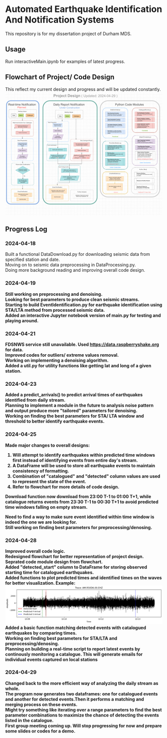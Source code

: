 # Automated Earthquake Identification And Notification Systems
This repository is for my dissertation project of Durham MDS. <br />

## Usage
Run interactiveMain.ipynb for examples of latest progress.<br />

## Flowchart of Project/ Code Design
This reflect my current design and progress and will be updated constantly.
<img src="Project.drawio.png" width="820"><br />


## Progress Log
### 2024-04-18 <br />
Built a functional DataDownload.py for downloading seismic data from specified station and date.<br />
Moving on to seismic data preprocessing in DataProcessing.py. <br />
Doing more background reading and improving overall code design.<br />

### 2024-04-19<b/> <br />
Still working on preprocessing and denoising. <br />
Looking for best parameters to produce clean seismic streams.<br />
Starting to build EventIdentification.py for earthquake identification using STA/LTA method from processed seismic data.<br />
Added an interactive Jupyter notebook version of main.py for testing and playing around.<br />

### 2024-04-21<b/> <br />
FDSNWS service still unavailable. Used https://data.raspberryshake.org for data. <br />
Improved codes for outliers/ extreme values removal.  <br />
Working on implementing a denoising algorithm. <br />
Added a util.py for utility functions like getting lat and long of a given station.  <br />

### 2024-04-23<b/> <br />
Added a predict_arrivals() to predict arrival times of earthquakes identified from daily stream. <br />
Planning to implement a module in the future to analysis noise pattern and output produce more "tailored" parameters for denoising. <br />
Working on finding the best parameters for STA/ LTA window and threshold to better identify earthquake events. <br />

### 2024-04-25<b/> <br />
Made major changes to overall designs: <br />
1. Will attempt to identify earthquakes within predicted time windows first instead of identifying events from entire day's stream.<br />
2. A DataFrame will be used to store all earthquake events to maintain consistency of formatting.<br />
3. Combination of "catalogued" and "detected" column values are used to represent the state of the event.<br />
4. Refer to flowchart for more details of code design.<br />

Download function now download from 23:00 T-1 to 01:00 T+1, while catalogue returns events from 23:30 T-1 to 00:30 T+1 to avoid predicted time windows falling on empty stream. <br />

Need to find a way to make sure event identified within time window is indeed the one we are looking for.<br />
Still working on finding best parameters for preprocessing/denosing.<br />

### 2024-04-28<b/> <br />
Improved overall code logic.  <br />
Redesigned flowchart for better representation of project design. Seprated code module design from flowchart.<br />
Added "detected_start" column to DataFrame for storing observed starting time for catalogued earthquakes. <br />
Added functions to plot predicted times and identified times on the waves for better visualization.  Example: <br />
<img src="misc/example_plot.png" width="650"><br />
Added a basic function matching detected events with catalogued earthquakes by comparing times.  <br />
Working on finding best parameters for STA/LTA and preprocessing/denosing.<br />
Planning on building a real-time script to report latest events by continously monitoring a catalogue. This will generate emails for individual events captured on local stations<br />

### 2024-04-29<b/> <br />
Changed back to the more efficient way of analyzing the daily stream as whole.<br />
The program now generates two dataframes: one for catalogued events and another for detected events.Then it performs a matching and merging process on these events.<br /> 
Might try something like iterating over a range parameters to find the best parameter combinations to maximize the chance of detecting the events listed in the catalogue.<br /> 
First group meeting coming up. Will stop progressing for now and prepare some slides or codes for a demo. <br /> 


